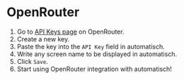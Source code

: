 # OpenRouter

1. Go to [API Keys page](https://openrouter.ai/settings/keys) on OpenRouter.
2. Create a new key.
3. Paste the key into the `API Key` field in automatisch.
4. Write any screen name to be displayed in automatisch.
5. Click `Save`.
6. Start using OpenRouter integration with automatisch!
